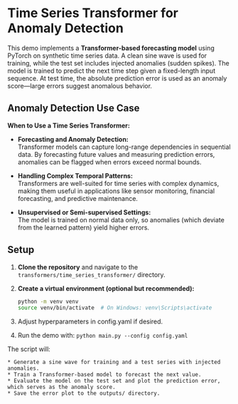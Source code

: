 # Time Series Transformer for Anomaly Detection

This demo implements a **Transformer-based forecasting model** using PyTorch on synthetic time series data.
A clean sine wave is used for training, while the test set includes injected anomalies (sudden spikes).
The model is trained to predict the next time step given a fixed-length input sequence.
At test time, the absolute prediction error is used as an anomaly score—large errors suggest anomalous behavior.

## Anomaly Detection Use Case

**When to Use a Time Series Transformer:**

- **Forecasting and Anomaly Detection:**  
  Transformer models can capture long-range dependencies in sequential data. By forecasting future values and measuring prediction errors, anomalies can be flagged when errors exceed normal bounds.

- **Handling Complex Temporal Patterns:**  
  Transformers are well-suited for time series with complex dynamics, making them useful in applications like sensor monitoring, financial forecasting, and predictive maintenance.

- **Unsupervised or Semi-supervised Settings:**  
  The model is trained on normal data only, so anomalies (which deviate from the learned pattern) yield higher errors.

## Setup

1. **Clone the repository** and navigate to the `transformers/time_series_transformer/` directory.

2. **Create a virtual environment (optional but recommended):**

   ```bash
   python -m venv venv
   source venv/bin/activate  # On Windows: venv\Scripts\activate

3. Adjust hyperparameters in config.yaml if desired.

4. Run the demo with: `python main.py --config config.yaml`

The script will:

    * Generate a sine wave for training and a test series with injected anomalies.
    * Train a Transformer-based model to forecast the next value.
    * Evaluate the model on the test set and plot the prediction error, which serves as the anomaly score.
    * Save the error plot to the outputs/ directory.